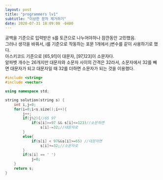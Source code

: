 ```yaml
---
layout: post
title: "programmers lv1"
subtitle: "이상한 문자 제거하기"
date: 2020-07-31 18:09:00 -0400
---
```


공백을 기준으로 입력받은 s를 토큰으로 나누어야하나 잠깐동안 고민했음.  
그러나 생각을 바꿔서, i를 기준으로 작동하는 포문 1개에서 j변수를 같이 사용하기로 했다.  
아스키코드 기준으로 [65,91]이 대문자, [97,123]이 소문자다.  
알파벳 개수는 26개지만 대문자와 소문자 사이의 간격은 32라서, 소문자에서 32를 빼면 대문자가 되고 대문자일 때 32를 더하면 소문자가 되는 것을 이용했다.
```cpp
#include <string>
#include <vector>

using namespace std;

string solution(string s) {
    int i,j=0;
    for(i=0;i<s.size();i++){
        j++;
        if(j%2){//65 97
            if(s[i]>=97 && s[i]<=123)//소문자면
                s[i]-=32;//대문자로
        }
        else{
            if(s[i] < 97&&s[i]>=65) //대문자면
                s[i]+=32;//소문자로
        }
        if(s[i] == ' ')
            j=0;
    }
    return s;
}
```

